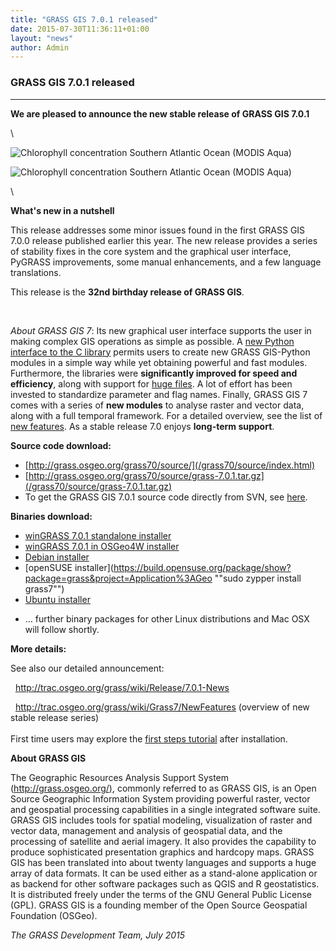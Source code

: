 ```yaml
---
title: "GRASS GIS 7.0.1 released"
date: 2015-07-30T11:36:11+01:00
layout: "news"
author: Admin
---
```


### GRASS GIS 7.0.1 released

------------------------------------------------------------------------

**We are pleased to announce the **new stable release** of **GRASS GIS
7.0.1****

\

  ![Chlorophyll concentration Southern Atlantic Ocean (MODIS Aqua)](/images/news/grass70_temporal_chlorophyll.png)
  
  ![Chlorophyll concentration Southern Atlantic Ocean (MODIS Aqua)](//images/news/grass70_temporal_chlorophyll_anim_medium.gif)


\

**What's new in a nutshell**

This release addresses some minor issues found in the first GRASS GIS
7.0.0 release published earlier this year. The new release provides a
series of stability fixes in the core system and the graphical user
interface, PyGRASS improvements, some manual enhancements, and a few
language translations.

This release is the **32nd birthday release of GRASS GIS**.

 

*About GRASS GIS 7*: Its new graphical user interface supports the user
in making complex GIS operations as simple as possible. A [new Python
interface to the C
library](/grass70/manuals/libpython/index.html) permits users
to create new GRASS GIS-Python modules in a simple way while yet
obtaining powerful and fast modules. Furthermore, the libraries were
**significantly improved for speed and efficiency**, along with support
for [huge
files](http://grasswiki.osgeo.org/wiki/Category:Massive_data_analysis).
A lot of effort has been invested to standardize parameter and flag
names. Finally, GRASS GIS 7 comes with a series of **new modules** to
analyse raster and vector data, along with a full temporal framework.
For a detailed overview, see the list of [new
features](http://trac.osgeo.org/grass/wiki/Grass7/NewFeatures). As a
stable release 7.0 enjoys **long-term support**.

**Source code download:**

-   [http://grass.osgeo.org/grass70/source/](/grass70/source/index.html)
-   [http://grass.osgeo.org/grass70/source/grass-7.0.1.tar.gz](/grass70/source/grass-7.0.1.tar.gz)
-   To get the GRASS GIS 7.0.1 source code directly from SVN, see
    [here](http://trac.osgeo.org/grass/wiki/Release/7.0.1-News).

**Binaries download:**

-   [winGRASS 7.0.1 standalone
    installer](/grass70/binary/mswindows/native/WinGRASS-7.0.1-1-Setup.html)
-   [winGRASS 7.0.1 in OSGeo4W
    installer](http://trac.osgeo.org/osgeo4w/wiki/pkg-grass)
-   [Debian installer](https://tracker.debian.org/pkg/grass)
-   [openSUSE
    installer](https://build.opensuse.org/package/show?package=grass&project=Application%3AGeo ""sudo zypper install grass7"")
-   [Ubuntu
    installer](https://launchpad.net/~grass/+archive/ubuntu/grass-stable)

<!-- -->

-   \... further binary packages for other Linux distributions and Mac
    OSX will follow shortly.

**More details:**

See also our detailed announcement:


  <http://trac.osgeo.org/grass/wiki/Release/7.0.1-News>



  <http://trac.osgeo.org/grass/wiki/Grass7/NewFeatures> (overview of new
stable release series)\
\
First time users may explore the [first steps
tutorial](/documentation/first-time-users/index.html) after
installation.


**About GRASS GIS**

The Geographic Resources Analysis Support System
([http://grass.osgeo.org/)](/index.html), commonly referred
to as GRASS GIS, is an Open Source Geographic Information System
providing powerful raster, vector and geospatial processing capabilities
in a single integrated software suite. GRASS GIS includes tools for
spatial modeling, visualization of raster and vector data, management
and analysis of geospatial data, and the processing of satellite and
aerial imagery. It also provides the capability to produce sophisticated
presentation graphics and hardcopy maps. GRASS GIS has been translated
into about twenty languages and supports a huge array of data formats.
It can be used either as a stand-alone application or as backend for
other software packages such as QGIS and R geostatistics. It is
distributed freely under the terms of the GNU General Public License
(GPL). GRASS GIS is a founding member of the Open Source Geospatial
Foundation (OSGeo).

*The GRASS Development Team, July 2015*

 

